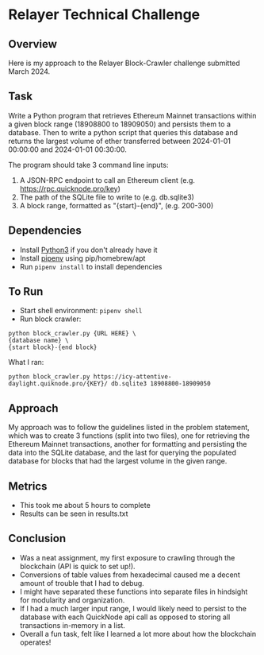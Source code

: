 # Relayer Technical Challenge

## Overview
Here is my approach to the Relayer Block-Crawler challenge submitted March 2024.


## Task
Write a Python program that retrieves Ethereum Mainnet transactions within a given block range (18908800 to 18909050) and persists them to a database. Then to write a python script that queries this database and returns the largest volume of ether transferred between 2024-01-01 00:00:00 and 2024-01-01 00:30:00.

The program should take 3 command line inputs:
1. A JSON-RPC endpoint to call an Ethereum client (e.g.
https://rpc.quicknode.pro/key)
2. The path of the SQLite file to write to (e.g. db.sqlite3)
3. A block range, formatted as "{start}-{end}", (e.g. 200-300)


## Dependencies
- Install [Python3](https://www.python.org/downloads/) if you don't already have it
- Install [pipenv](https://pipenv.pypa.io/en/latest/) using pip/homebrew/apt
- Run `pipenv install` to install dependencies

## To Run
- Start shell environment: `pipenv shell`
- Run block crawler:
```
python block_crawler.py {URL HERE} \
{database name} \
{start block}-{end block}
```

What I ran:
```
python block_crawler.py https://icy-attentive-daylight.quiknode.pro/{KEY}/ db.sqlite3 18908800-18909050
```

## Approach
My approach was to follow the guidelines listed in the problem statement, which was to create 3 functions (split into two files), one for retrieving the Ethereum Mainnet transactions, another for formatting and persisting the data into the SQLite database, and the last for querying the populated database for blocks that had the largest volume in the given range.

## Metrics
- This took me about 5 hours to complete
- Results can be seen in results.txt

## Conclusion
- Was a neat assignment, my first exposure to crawling through the blockchain (API is quick to set up!).
- Conversions of table values from hexadecimal caused me a decent amount of trouble that I had to debug.
- I might have separated these functions into separate files in hindsight for modularity and organization.
- If I had a much larger input range, I would likely need to persist to the database with each QuickNode api call as opposed to storing all transactions in-memory in a list.
- Overall a fun task, felt like I learned a lot more about how the blockchain operates!